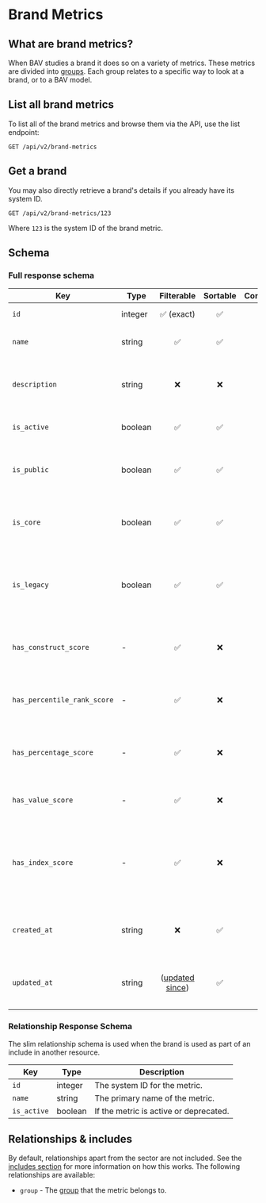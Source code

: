 # Brand Metrics

## What are brand metrics?

When BAV studies a brand it does so on a variety of metrics. These metrics are divided
into [groups](./metric-groups.md). Each group relates to a specific way to look at a brand, or to a BAV model.

## List all brand metrics

To list all of the brand metrics and browse them via the API, use the list endpoint:

```http request
GET /api/v2/brand-metrics
```

## Get a brand

You may also directly retrieve a brand's details if you already have its system ID.

```http request
GET /api/v2/brand-metrics/123
```

Where `123` is the system ID of the brand metric.

## Schema

### Full response schema

| Key                         | Type    |                Filterable                 |      Sortable      |    Configurable    | Description                                                                      |
|-----------------------------|---------|:-----------------------------------------:|:------------------:|:------------------:|----------------------------------------------------------------------------------|
| `id`                        | integer |        :white_check_mark: (exact)         | :white_check_mark: | :white_check_mark: | The system ID.                                                                   |
| `name`                      | string  |            :white_check_mark:             | :white_check_mark: | :white_check_mark: | The primary name of the metric.                                                  |
| `description`               | string  |                    :x:                    |        :x:         | :white_check_mark: | A short description on what this metric is about.                                |
| `is_active`                 | boolean |            :white_check_mark:             | :white_check_mark: | :white_check_mark: | If the metric is active or deprecated.                                           |
| `is_public`                 | boolean |            :white_check_mark:             | :white_check_mark: | :white_check_mark: | Whether the metric is publicly available for all users.                          |
| `is_core`                   | boolean |            :white_check_mark:             | :white_check_mark: | :white_check_mark: | Whether the metric is part of the core set of BAV metrics.                       |
| `is_legacy`                 | boolean |            :white_check_mark:             | :white_check_mark: | :white_check_mark: | Whether the metric has been discontinued and will not available in new studies.  |
| `has_construct_score`       | -       |            :white_check_mark:             |        :x:         | :white_check_mark: | Whether the metric has a construct score available.                              |
| `has_percentile_rank_score` | -       |            :white_check_mark:             |        :x:         | :white_check_mark: | Whether the metric has a percentile rank score available.                        |
| `has_percentage_score`      | -       |            :white_check_mark:             |        :x:         | :white_check_mark: | Whether the metric has a percentage score available.                             |
| `has_value_score`           | -       |            :white_check_mark:             |        :x:         | :white_check_mark: | Whether the metric has a value score available.                                  |
| `has_index_score`           | -       |            :white_check_mark:             |        :x:         | :white_check_mark: | Whether the metric has the two index scores available (brandscape and category). |
| `created_at`                | string  |                    :x:                    | :white_check_mark: | :white_check_mark: | A datetime string when this brand metric was first created.                      |
| `updated_at`                | string  | ([updated since](../customizing/filters)) | :white_check_mark: | :white_check_mark: | A datetime string when this brand metric was last updated.                       |

### Relationship Response Schema

The slim relationship schema is used when the brand is used as part of an include in another resource.

| Key         | Type    | Description                            |
|-------------|---------|----------------------------------------|
| `id`        | integer | The system ID for the metric.          |
| `name`      | string  | The primary name of the metric.        |
| `is_active` | boolean | If the metric is active or deprecated. |

## Relationships & includes

By default, relationships apart from the sector are not included. See
the [includes section](../customizing/includes) for more information on how this works. The following relationships
are available:

- `group` - The [group](./metric-groups.md) that the metric belongs to.
